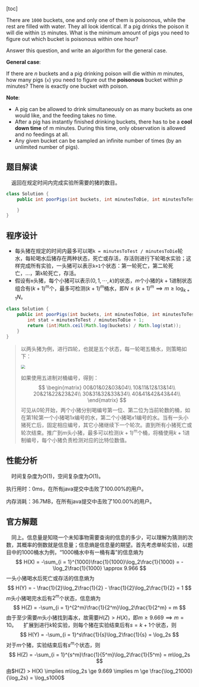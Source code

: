 [toc]

There are `1000` buckets, one and only one of them is poisonous, while the rest are filled with water. They all look identical. If a pig drinks the poison it will die within `15` minutes. What is the minimum amount of pigs you need to figure out which bucket is poisonous within one hour?

Answer this question, and write an algorithm for the general case.

 

**General case**:

If there are $n$ buckets and a pig drinking poison will die within $m$ minutes, how many pigs (`x`) you need to figure out the **poisonous** bucket within $p$ minutes? There is exactly one bucket with poison.

 

**Note**:

* A pig can be allowed to drink simultaneously on as many buckets as one would like, and the feeding takes no time.
* After a pig has instantly finished drinking buckets, there has to be a **cool down time** of m minutes. During this time, only observation is allowed and no feedings at all.
* Any given bucket can be sampled an infinite number of times (by an unlimited number of pigs).



## 题目解读

&emsp;返回在规定时间内完成实验所需要的猪的数目。

```java
class Solution {
    public int poorPigs(int buckets, int minutesToDie, int minutesToTest) {

    }
}
```

## 程序设计

* 每头猪在规定的时间内最多可以喝`k = minutesToTest / minutesToDie`轮水，每轮喝水后猪存在两种状态，死亡或存活，存活则进行下轮喝水实验；这样完成所有实验，一头猪可以表示`k+1`个状态：第一轮死亡，第二轮死亡，…，第`k`轮死亡，存活。
* 假设有`m`头猪，每个小猪可以表示$(0,1,\cdots,k)$的状态，$m$个小猪的$k + 1$进制状态组合有$(k + 1)^m$个，最多可检测$(k + 1)^m$桶水，即$N \le (k + 1)^m \implies m \ge \log_{k + 1}N$。

```java
class Solution {
    public int poorPigs(int buckets, int minutesToDie, int minutesToTest) {
        int stat = minutesToTest / minutesToDie + 1;
        return (int)Math.ceil(Math.log(buckets) / Math.log(stat));
    }
}
```

> 以两头猪为例，进行四轮，也就是五个状态，每一轮喝五桶水，则策略如下：
>
> <img src="../images/#458.png" style="zoom: 67%;" />
>
> 如果使用五进制对桶编号，得到：
> $$
> \begin{matrix}
> 00&01&02&03&04\\
> 10&11&12&13&14\\
> 20&21&22&23&24\\
> 30&31&32&33&34\\
> 40&41&42&43&44\\
> \end{matrix}
> $$
> 可见从$0$轮开始，两个小猪分别喝编号第一位、第二位为当前轮数的桶，如在第$1$轮第一个小猪喝$1x$编号的水，第二个小猪喝$x1$编号的水。当有一头小猪死亡后，固定相应编号，其它小猪继续下一个轮次。直到所有小猪死亡或轮次结束。推广到$m$头小猪，最多可以检测$(k+1)^m$个桶，将桶使用$k + 1$进制编号，每个小猪负责检测对应的比特位数值。

## 性能分析

&emsp;时间复杂度为$O(1)$，空间复杂度为$O(1)$。

执行用时：0ms，在所有java提交中击败了100.00%的用户。

内存消耗：36.7MB，在所有java提交中击败了100.00%的用户。

## 官方解题

&emsp;同上。信息量是知晓一个未知事物需要查询的信息的多少，可以理解为猜测的次数，其概率的倒数就是信息量；信息熵是信息量的期望。首先考虑单轮实验，以题目中的$1000$桶水为例，“1000桶水中有一桶有毒”的信息熵为
$$
H(X) = -\sum_{i = 1}^{1000}\frac{1}{1000}\log_2\frac{1}{1000} = -\log_2\frac{1}{1000} \approx 9.966
$$
一头小猪喝水后死亡或存活的信息熵为
$$
H(Y) = - \frac{1}{2}\log_2\frac{1}{2} - \frac{1}{2}\log_2\frac{1}{2} = 1
$$
$m$头小猪喝完水后有$2^m$个状态，信息熵为
$$
H(Z) = -\sum_{i = 1}^{2^m}\frac{1}{2^m}\log_2\frac{1}{2^m} = m
$$
由于至少需要$m$头小猪找到毒水，故需要$H(Z) > H(X)$，即$m \ge 9.669 \implies m = 10$。
&emsp;扩展到进行$k$轮实验，则每个猪在实验结束后有$s = k + 1$个状态，则
$$
H(Y) = -\sum_{i = 1}^s\frac{1}{s}\log_2\frac{1}{s} = \log_2s
$$
对于$m$个猪，实验结束后有$s^m$个状态，则
$$
H(Z) = -\sum_{i = 1}^{s^m}\frac{1}{5^m}\log_2\frac{1}{5^m} = m\log_2s
$$
由$H(Z) > H(X) \implies m\log_2s \ge 9.669 \implies m \ge \frac{\log_21000}{\log_2s} = \log_s1000$